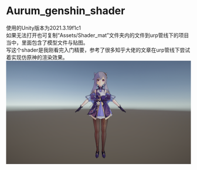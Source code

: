 # Aurum_genshin_shader
使用的Unity版本为2021.3.19f1c1<br>
如果无法打开也可复制“Assets/Shader_mat”文件夹内的文件到urp管线下的项目当中，里面包含了模型文件与贴图。<br>
写这个shader是我刚看完入门精要，参考了很多知乎大佬的文章在urp管线下尝试着实现仿原神的渲染效果。<br>
![Image text](https://github.com/Aurum-00/Aurum_gnshin_shader/blob/main/image/2025-01-28%20231556.png)